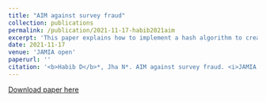 ```yaml
---
title: "AIM against survey fraud"
collection: publications
permalink: /publication/2021-11-17-habib2021aim
excerpt: 'This paper explains how to implement a hash algorithm to create anonymous but deterministic identifiers, allowing for the provision of incentives without revealing participants' identities. This easy-to-use method has implications for more efficient adn ethical research as well as expedited IRB approval if identies would have otherwise not been anonymous due to the incentive system. <br><br> *equally contributing first authors'
date: 2021-11-17
venue: 'JAMIA open'
paperurl: ''
citation: '<b>Habib D</b>*, Jha N*. AIM against survey fraud. <i>JAMIA Open</i>. 2021;4(4):ooab099. doi:10.1093/jamiaopen/ooab099'
---
```


[Download paper here](http://danielrshabib.github.io/files/habib2021aim.pdf)

